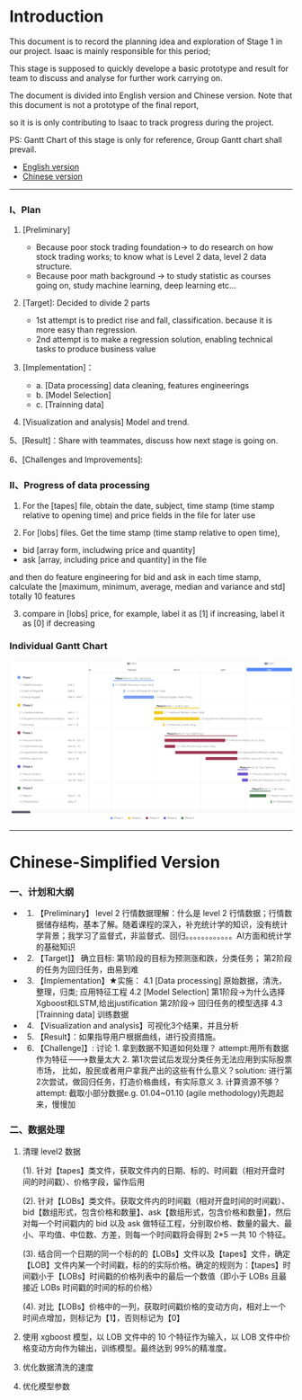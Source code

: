# Introduction
This document is to record the planning idea and exploration of Stage 1 in our project. Isaac is mainly responsible for this period;

This stage is supposed to quickly develope a basic prototype and result for team to discuss and analyse for further work carrying on.

The document is divided into English version and Chinese version. Note that this document is not a prototype of the final report, 

so it is is only contributing to Isaac to track progress during the project.

PS: Gantt Chart of this stage is only for reference, Group Gantt chart shall prevail.

- [English version](#jumpToE)
- [Chinese version](#jumpToC)


---

<span id = "jumpToE"></span>
### Ⅰ、Plan
1. [Preliminary] 
    - Because poor stock trading foundation-> to do research on how stock trading works; to know what is Level 2 data, level 2 data structure. 
    - Because poor math background -> to study statistic as courses going on, study machine learning, deep learning etc...
2. [Target]: Decided to divide 2 parts
    - 1st attempt is to predict rise and fall, classification. because it is more easy than regression. 
    - 2nd attempt is to make a regression solution, enabling technical tasks to produce business value
3. [Implementation]：
    - a. [Data processing] data cleaning, features engineerings
    - b. [Model Selection] 
    - c. [Trainning data] 
	
4. [Visualization and analysis] Model and trend.

5、[Result]：Share with teammates, discuss how next stage is going on.

6、[Challenges and Improvements]: 

### Ⅱ、Progress  of data  processing

1. For the [tapes] file, obtain the date, subject, time stamp (time stamp relative to opening time) and price fields in the file for later use

2. For [lobs] files. Get the time stamp (time stamp relative to open time),
- bid [array form, includwing price and quantity]
- ask [array, including price and quantity] in the file

and then do feature engineering for bid and ask in each time stamp, 
calculate the [maximum, minimum, average, median and variance and std]
totally 10 features

3. compare in [lobs] price, for example,  label it as [1] if increasing, label it as [0] if decreasing



### Individual Gantt Chart 
![image](./Stage1_Ganttchart.png)

---
# <span id = "jumpToC">Chinese-Simplified Version</span>

### 一、计划和大纲

- 1. 【Preliminary】 
level 2 行情数据理解：什么是 level 2 行情数据；行情数据储存结构，基本了解。随着课程的深入，补充统计学的知识，没有统计学背景；我学习了监督式，非监督式、回归。。。。。。。。。。。。AI方面和统计学的基础知识
- 2. 【Target]】 确立目标:
        第1阶段的目标为预测涨和跌，分类任务；
        第2阶段的任务为回归任务，由易到难
- 3. 【Implementation】★实施：
         4.1 [Data processing] 原始数据，清洗，整理，归类; 应用特征工程
         4.2 [Model Selection] 第1阶段->为什么选择Xgboost和LSTM,给出justification
                               第2阶段-> 回归任务的模型选择
         4.3 [Trainning data]  训练数据
- 4. 【Visualization and analysis】可视化3个结果，并且分析

- 5. 【Result】：如果指导用户根据曲线，进行投资措施。

- 6. 【Challenge]】: 讨论 1. 拿到数据不知道如何处理？ attempt:用所有数据作为特征--->数量太大
                        2. 第1次尝试后发现分类任务无法应用到实际股票市场，
                         比如，股民或者用户拿我产出的这些有什么意义？solution: 进行第2次尝试，做回归任务，打造价格曲线，有实际意义
                         3. 计算资源不够？ attempt: 截取小部分数据e.g. 01.04~01.10 (agile methodology)先跑起来，慢慢加

### 二、数据处理

1. 清理 level2 数据
    
    (1). 针对【tapes】类文件，获取文件内的日期、标的、时间戳（相对开盘时间的时间戳）、价格字段，留作后用
    
    (2). 针对【LOBs】类文件。获取文件内的时间戳（相对开盘时间的时间戳）、bid【数组形式，包含价格和数量】、ask【数组形式，包含价格和数量】，然后对每一个时间戳内的 bid 以及 ask 做特征工程，分别取价格、数量的最大、最小、平均值、中位数、方差，则每一个时间戳将会得到 2\*5 一共 10 个特征。

    (3). 结合同一个日期的同一个标的的【LOBs】文件以及【tapes】文件，确定【LOB】文件内某一个时间戳，标的的实际价格。确定的规则为：【tapes】时间戳小于【LOBs】时间戳的价格列表中的最后一个数值（即小于 LOBs 且最接近 LOBs 时间戳的时间的标的价格）

    (4). 对比【LOBs】价格中的一列，获取时间戳价格的变动方向，相对上一个时间点增加，则标记为【1】，否则标记为【0】

2. 使用 xgboost 模型，以 LOB 文件中的 10 个特征作为输入，以 LOB 文件中价格变动方向作为输出，训练模型。最终达到 99%的精准度。

3. 优化数据清洗的速度

4. 优化模型参数





